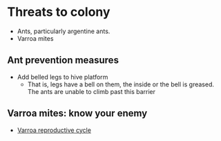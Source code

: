 # Threats to colony

* Ants, particularly argentine ants.
* Varroa mites

## Ant prevention measures

* Add belled legs to hive platform
    * That is, legs have a bell on them, the inside or the bell is greased.  The ants are unable to climb past this barrier
    
## Varroa mites: know your enemy

* [Varroa reproductive cycle]


[Varroa reproductive cycle]: http://www.ars.usda.gov/services/docs.htm?docid=2744&page=14